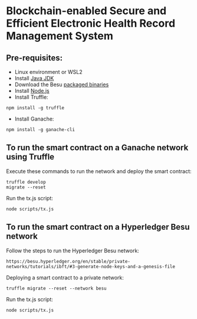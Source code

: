 # Blockchain-enabled Secure and Efficient Electronic Health Record Management System

## Pre-requisites:

- Linux environment or WSL2
- Install [Java JDK](https://www.oracle.com/java/technologies/javase-downloads.html)
- Download the Besu [packaged binaries](https://github.com/hyperledger/besu/releases)
- Install [Node.js](https://nodejs.org/en/download/)
- Install Truffle:

```
npm install -g truffle
```

- Install Ganache:

```
npm install -g ganache-cli
```

## To run the smart contract on a Ganache network using Truffle

Execute these commands to run the network and deploy the smart contract:

```
truffle develop
migrate --reset
```

Run the tx.js script:

```
node scripts/tx.js
```

## To run the smart contract on a Hyperledger Besu network

Follow the steps to run the Hyperledger Besu network:

```
https://besu.hyperledger.org/en/stable/private-networks/tutorials/ibft/#3-generate-node-keys-and-a-genesis-file
```

Deploying a smart contract to a private network:

```
truffle migrate --reset --network besu
```

Run the tx.js script:

```
node scripts/tx.js
```
